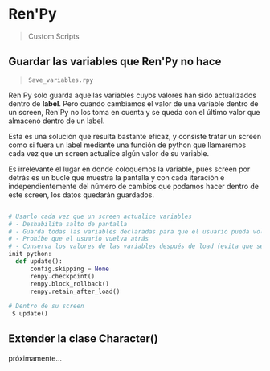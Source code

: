 # Ren'Py

> Custom Scripts

## Guardar las variables que Ren'Py no hace
> `Save_variables.rpy`

Ren'Py solo guarda aquellas variables cuyos valores han sido actualizados dentro de **label**. Pero cuando cambiamos el valor de una variable dentro de un screen, Ren'Py no los toma en cuenta y se queda con el último valor que almacenó dentro de un label.

Esta es una solución que resulta bastante eficaz, y consiste tratar un screen como si fuera un label mediante una función de python que llamaremos cada vez que un screen actualice algún valor de su variable.

Es irrelevante el lugar en donde coloquemos la variable, pues screen por detrás es un bucle que muestra la pantalla y con cada iteración e independientemente del número de cambios que podamos hacer dentro de este screen, los datos quedarán guardados.

``` python

# Usarlo cada vez que un screen actualice variables
# - Deshabilita salto de pantalla
# - Guarda todas las variables declaradas para que el usuario pueda volver atrás (save)
# - Prohíbe que el usuario vuelva atrás
# - Conserva los valores de las variables después de load (evita que se borre el save)
init python:
  def update():     
      config.skipping = None  
      renpy.checkpoint()
      renpy.block_rollback()   
      renpy.retain_after_load()
      
# Dentro de su screen
 $ update()
```

## Extender la clase Character()
próximamente...
